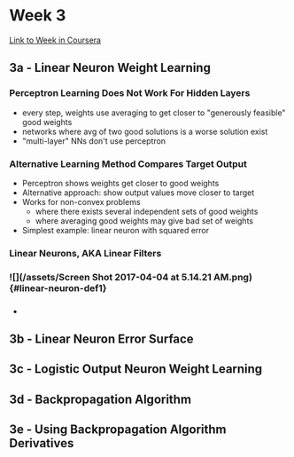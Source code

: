 # Week 3

[Link to Week in Coursera](https://www.coursera.org/learn/neural-networks/home/week/3)

## 3a - Linear Neuron Weight Learning

### Perceptron Learning Does Not Work For Hidden Layers

* every step, weights use averaging to get closer to "generously feasible" good weights
* networks where avg of two good solutions is a worse solution exist
* "multi-layer" NNs don't use perceptron 

### Alternative Learning Method Compares Target Output

* Perceptron shows weights get closer to good weights
* Alternative approach: show output values move closer to target
* Works for non-convex problems
  * where there exists several independent sets of good weights
  * where averaging good weights may give bad set of weights
* Simplest example: linear neuron with squared error

### Linear Neurons, AKA Linear Filters

### ![](/assets/Screen Shot 2017-04-04 at 5.14.21 AM.png) {#linear-neuron-def1}

* ### 

## 3b - Linear Neuron Error Surface

## 3c - Logistic Output Neuron Weight Learning

## 3d - Backpropagation Algorithm

## 3e - Using Backpropagation Algorithm Derivatives



